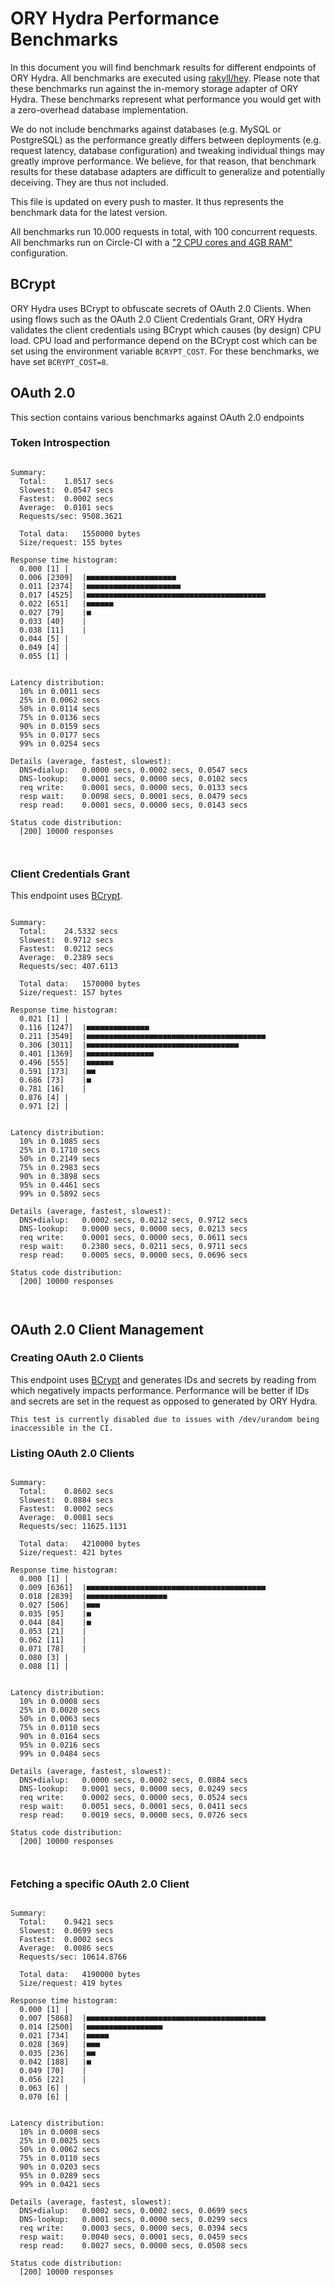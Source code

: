 # ORY Hydra Performance Benchmarks

In this document you will find benchmark results for different endpoints of ORY Hydra. All benchmarks are executed
using [rakyll/hey](https://github.com/rakyll/hey). Please note that these benchmarks run against the in-memory storage
adapter of ORY Hydra. These benchmarks represent what performance you would get with a zero-overhead database implementation.

We do not include benchmarks against databases (e.g. MySQL or PostgreSQL) as the performance greatly differs between
deployments (e.g. request latency, database configuration) and tweaking individual things may greatly improve performance.
We believe, for that reason, that benchmark results for these database adapters are difficult to generalize and potentially
deceiving. They are thus not included.

This file is updated on every push to master. It thus represents the benchmark data for the latest version.

All benchmarks run 10.000 requests in total, with 100 concurrent requests. All benchmarks run on Circle-CI with a
["2 CPU cores and 4GB RAM"](https://support.circleci.com/hc/en-us/articles/360000489307-Why-do-my-tests-take-longer-to-run-on-CircleCI-than-locally-)
configuration.

## BCrypt

ORY Hydra uses BCrypt to obfuscate secrets of OAuth 2.0 Clients. When using flows such as the OAuth 2.0 Client Credentials
Grant, ORY Hydra validates the client credentials using BCrypt which causes (by design) CPU load. CPU load and performance
depend on the BCrypt cost which can be set using the environment variable `BCRYPT_COST`. For these benchmarks,
we have set `BCRYPT_COST=8`.

## OAuth 2.0

This section contains various benchmarks against OAuth 2.0 endpoints

### Token Introspection

```

Summary:
  Total:	1.0517 secs
  Slowest:	0.0547 secs
  Fastest:	0.0002 secs
  Average:	0.0101 secs
  Requests/sec:	9508.3621
  
  Total data:	1550000 bytes
  Size/request:	155 bytes

Response time histogram:
  0.000 [1]	|
  0.006 [2309]	|■■■■■■■■■■■■■■■■■■■■
  0.011 [2374]	|■■■■■■■■■■■■■■■■■■■■■
  0.017 [4525]	|■■■■■■■■■■■■■■■■■■■■■■■■■■■■■■■■■■■■■■■■
  0.022 [651]	|■■■■■■
  0.027 [79]	|■
  0.033 [40]	|
  0.038 [11]	|
  0.044 [5]	|
  0.049 [4]	|
  0.055 [1]	|


Latency distribution:
  10% in 0.0011 secs
  25% in 0.0062 secs
  50% in 0.0114 secs
  75% in 0.0136 secs
  90% in 0.0159 secs
  95% in 0.0177 secs
  99% in 0.0254 secs

Details (average, fastest, slowest):
  DNS+dialup:	0.0000 secs, 0.0002 secs, 0.0547 secs
  DNS-lookup:	0.0001 secs, 0.0000 secs, 0.0102 secs
  req write:	0.0001 secs, 0.0000 secs, 0.0133 secs
  resp wait:	0.0098 secs, 0.0001 secs, 0.0479 secs
  resp read:	0.0001 secs, 0.0000 secs, 0.0143 secs

Status code distribution:
  [200]	10000 responses



```

### Client Credentials Grant

This endpoint uses [BCrypt](#bcrypt).

```

Summary:
  Total:	24.5332 secs
  Slowest:	0.9712 secs
  Fastest:	0.0212 secs
  Average:	0.2389 secs
  Requests/sec:	407.6113
  
  Total data:	1570000 bytes
  Size/request:	157 bytes

Response time histogram:
  0.021 [1]	|
  0.116 [1247]	|■■■■■■■■■■■■■■
  0.211 [3549]	|■■■■■■■■■■■■■■■■■■■■■■■■■■■■■■■■■■■■■■■■
  0.306 [3011]	|■■■■■■■■■■■■■■■■■■■■■■■■■■■■■■■■■■
  0.401 [1369]	|■■■■■■■■■■■■■■■
  0.496 [555]	|■■■■■■
  0.591 [173]	|■■
  0.686 [73]	|■
  0.781 [16]	|
  0.876 [4]	|
  0.971 [2]	|


Latency distribution:
  10% in 0.1085 secs
  25% in 0.1710 secs
  50% in 0.2149 secs
  75% in 0.2983 secs
  90% in 0.3898 secs
  95% in 0.4461 secs
  99% in 0.5892 secs

Details (average, fastest, slowest):
  DNS+dialup:	0.0002 secs, 0.0212 secs, 0.9712 secs
  DNS-lookup:	0.0000 secs, 0.0000 secs, 0.0213 secs
  req write:	0.0001 secs, 0.0000 secs, 0.0611 secs
  resp wait:	0.2380 secs, 0.0211 secs, 0.9711 secs
  resp read:	0.0005 secs, 0.0000 secs, 0.0696 secs

Status code distribution:
  [200]	10000 responses



```

## OAuth 2.0 Client Management

### Creating OAuth 2.0 Clients

This endpoint uses [BCrypt](#bcrypt) and generates IDs and secrets by reading from  which negatively impacts
performance. Performance will be better if IDs and secrets are set in the request as opposed to generated by ORY Hydra.

```
This test is currently disabled due to issues with /dev/urandom being inaccessible in the CI.
```

### Listing OAuth 2.0 Clients

```

Summary:
  Total:	0.8602 secs
  Slowest:	0.0884 secs
  Fastest:	0.0002 secs
  Average:	0.0081 secs
  Requests/sec:	11625.1131
  
  Total data:	4210000 bytes
  Size/request:	421 bytes

Response time histogram:
  0.000 [1]	|
  0.009 [6361]	|■■■■■■■■■■■■■■■■■■■■■■■■■■■■■■■■■■■■■■■■
  0.018 [2839]	|■■■■■■■■■■■■■■■■■■
  0.027 [506]	|■■■
  0.035 [95]	|■
  0.044 [84]	|■
  0.053 [21]	|
  0.062 [11]	|
  0.071 [78]	|
  0.080 [3]	|
  0.088 [1]	|


Latency distribution:
  10% in 0.0008 secs
  25% in 0.0020 secs
  50% in 0.0063 secs
  75% in 0.0110 secs
  90% in 0.0164 secs
  95% in 0.0216 secs
  99% in 0.0484 secs

Details (average, fastest, slowest):
  DNS+dialup:	0.0000 secs, 0.0002 secs, 0.0884 secs
  DNS-lookup:	0.0001 secs, 0.0000 secs, 0.0249 secs
  req write:	0.0002 secs, 0.0000 secs, 0.0524 secs
  resp wait:	0.0051 secs, 0.0001 secs, 0.0411 secs
  resp read:	0.0019 secs, 0.0000 secs, 0.0726 secs

Status code distribution:
  [200]	10000 responses



```

### Fetching a specific OAuth 2.0 Client

```

Summary:
  Total:	0.9421 secs
  Slowest:	0.0699 secs
  Fastest:	0.0002 secs
  Average:	0.0086 secs
  Requests/sec:	10614.8766
  
  Total data:	4190000 bytes
  Size/request:	419 bytes

Response time histogram:
  0.000 [1]	|
  0.007 [5868]	|■■■■■■■■■■■■■■■■■■■■■■■■■■■■■■■■■■■■■■■■
  0.014 [2500]	|■■■■■■■■■■■■■■■■■
  0.021 [734]	|■■■■■
  0.028 [369]	|■■■
  0.035 [236]	|■■
  0.042 [188]	|■
  0.049 [70]	|
  0.056 [22]	|
  0.063 [6]	|
  0.070 [6]	|


Latency distribution:
  10% in 0.0008 secs
  25% in 0.0025 secs
  50% in 0.0062 secs
  75% in 0.0110 secs
  90% in 0.0203 secs
  95% in 0.0289 secs
  99% in 0.0421 secs

Details (average, fastest, slowest):
  DNS+dialup:	0.0002 secs, 0.0002 secs, 0.0699 secs
  DNS-lookup:	0.0001 secs, 0.0000 secs, 0.0299 secs
  req write:	0.0003 secs, 0.0000 secs, 0.0394 secs
  resp wait:	0.0040 secs, 0.0001 secs, 0.0459 secs
  resp read:	0.0027 secs, 0.0000 secs, 0.0508 secs

Status code distribution:
  [200]	10000 responses



```
